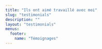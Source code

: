 ```yaml
---
title: "Ils ont aimé travaillé avec moi"
slug: "testimonials"
description: ""
layout: "testimonials"
menus:
  footer:
    name: "Témoignages"
---
```


